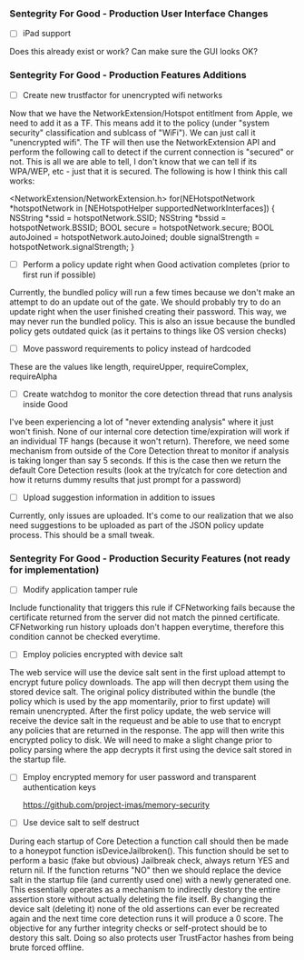 
### Sentegrity For Good - Production User Interface Changes

- [ ] iPad support

Does this already exist or work? Can make sure the GUI looks OK? 


### Sentegrity For Good - Production Features Additions
  
- [ ] Create new trustfactor for unencrypted wifi networks 

Now that we have the NetworkExtension/Hotspot entitlment from Apple, we need to add it as a TF. This means add it to the policy (under "system security" classification and sublcass of "WiFi"). We can just call it "unencrypted wifi". The TF will then use the NetworkExtension API and perform the following call to detect if the current connection is "secured" or not. This is all we are able to tell, I don't know that we can tell if its WPA/WEP, etc - just that it is secured.  The following is how I think this call works:

<NetworkExtension/NetworkExtension.h>
for(NEHotspotNetwork *hotspotNetwork in [NEHotspotHelper supportedNetworkInterfaces]) {
NSString *ssid = hotspotNetwork.SSID;
NSString *bssid = hotspotNetwork.BSSID;
BOOL secure = hotspotNetwork.secure;
BOOL autoJoined = hotspotNetwork.autoJoined;
double signalStrength = hotspotNetwork.signalStrength;
}

- [ ] Perform a policy update right when Good activation completes (prior to first run if possible)

Currently, the bundled policy will run a few times because we don't make an attempt to do an update out of the gate. We should probably try to do an update right when the user finished creating their password. This way, we may never run the bundled policy. This is also an issue because the bundled policy gets outdated quick (as it pertains to things like OS version checks)

- [ ] Move password requirements to policy instead of hardcoded

These are the values like length, requireUpper, requireComplex, requireAlpha

- [ ] Create watchdog to monitor the core detection thread that runs analysis inside Good

I've been experiencing a lot of "never extending analysis" where it just won't finish. None of our internal core detection time/expiration will work if an individual TF hangs (because it won't return). Therefore, we need some mechanism from outside of the Core Detection threat to monitor if analysis is taking longer than say 5 seconds. If this is the case then we return the default Core Detection results (look at the try/catch for core detection and how it returns dummy results that just prompt for a password)

- [ ] Upload suggestion information in addition to issues

Currently, only issues are uploaded. It's come to our realization that we also need suggestions to be uploaded as part of the JSON policy update process. This should be a small tweak.



### Sentegrity For Good - Production Security Features (not ready for implementation)
  
- [ ] Modify application tamper rule 

Include functionality that triggers this rule if CFNetworking fails because the certificate returned from the server did not match the pinned certificate. CFNetworking run history uploads don't happen everytime, therefore this condition cannot be checked everytime.

- [ ] Employ policies encrypted with device salt

The web service will use the device salt sent in the first upload attempt to encrypt future policy downloads. The app will then decrypt them using the stored device salt. The original policy distributed within the bundle (the policy which is used by the app momentarily, prior to first update) will remain unencrypted. After the first policy update, the web service will receive the device salt in the requeust and be able to use that to encrypt any policies that are returned in the response. The app will then write this encrypted policy to disk. We will need to make a slight change prior to policy parsing where the app decrypts it first using the device salt stored in the startup file.

- [ ] Employ encrypted memory for user password and transparent authentication keys

  https://github.com/project-imas/memory-security
  
- [ ] Use device salt to self destruct

During each startup of Core Detection a function call should then be made to a honeypot function isDeviceJailbroken(). This function should be set to perform a basic (fake but obvious) Jailbreak check, always return YES and return nil. If the function returns "NO" then we should replace the device salt in the startup file (and currently used one) with a newly generated one. This essentially operates as a mechanism to indirectly destory the entire assertion store without actually deleting the file itself. By changing the device salt (deleting it) none of the old assertions can ever be recreated again and the next time core detection runs it will produce a 0 score. The objective for any further integrity checks or self-protect should be to destory this salt. Doing so also protects user TrustFactor hashes from being brute forced offline.


